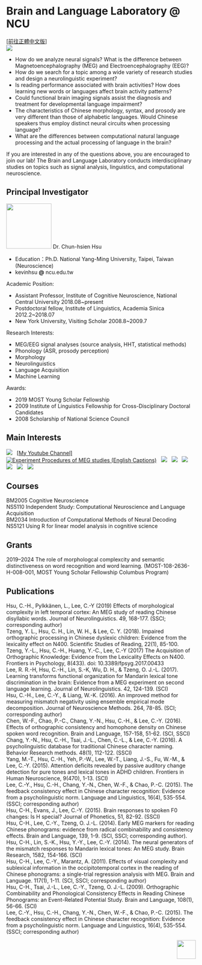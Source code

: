 # Brain and Language Laboratory @ NCU
<a href="https://deltaphase.github.io/Brain-and-Language-Laboratory-NCU/" title="前往正體中文版">[前往正體中文版]</a>  
![](./IMG_1920_long.jpg)  
  
- How do we analyze neural signals? What is the difference between Magnetoencephalography (MEG) and Electroencephalography (EEG)?  &nbsp;
- How do we search for a topic among a wide variety of research studies and design a neurolinguistic experiment?  &nbsp;
- Is reading performance associated with brain activities? How does learning new words or languages affect brain activity patterns?  &nbsp;
- Could functional brain imaging signals assist the diagnosis and treatment for developmental language impairment?  &nbsp;
- The characteristics of Chinese morphology, syntax, and prosody are very different than those of alphabetic languages. Would Chinese speakers thus employ distinct neural circuits when processing language?  &nbsp;
- What are the differences between computational natural language processing and the actual processing of language in the brain?  &nbsp;

If you are interested in any of the questions above, you are encouraged to join our lab! The Brain and Language Laboratory conducts interdisciplinary studies on topics such as signal analysis, linguistics, and computational neuroscience.   &nbsp;

## Principal Investigator
<img src="./B27_PI.png" width="120">  
Dr. Chun-hsien Hsu  &nbsp;
  
- Education：Ph.D.	National Yang-Ming University, Taipei, Taiwan (Neuroscience)
- kevinhsu  **@**  ncu.edu.tw  &nbsp;
  
Academic Position:  

- Assistant Professor, Institute of Cognitive Neuroscience, National Central University 2018.08~present  
- Postdoctoral fellow, Institute of Linguistics, Academia Sinica 2012.2~2018.07  
- New York University, Visiting Scholar 2008.8~2009.7  &nbsp;

Research Interests:  
  
- MEG/EEG signal analyses (source analysis, HHT, statistical methods)  
- Phonology (ASR, prosody perception)  
- Morphology  
- Neurolinguistics  
- Language Acquisition  
- Machine Learning  &nbsp;
  
Awards:  
  
- 2019 MOST Young Scholar Fellowship  
- 2009 Institute of Linguistics Fellowship for Cross-Disciplinary Doctoral Candidates  
- 2008 Scholarship of National Science Council  &nbsp;
  
## Main Interests  
![](./20200729_github.001.png)  &nbsp;
<a href="https://www.youtube.com/channel/UCNIFimSvPSlSfknK-O9GrcQ" title="My Youtube Channel">[My Youtube Channel]</a>  &nbsp;  
[![Experiment Procedures of MEG studies (English Captions)](https://img.youtube.com/vi/ISkHdB3ArD0/0.jpg)](https://www.youtube.com/watch?v=ISkHdB3ArD0)  &nbsp;
![](./20200729_github.002.png)  &nbsp;
![](./20200729_github.003.png)  &nbsp;
![](./20200729_github.004.png)  &nbsp;
![](./20200729_github.005.png)  &nbsp;
![](./20200729_github.006.png)  &nbsp;
![](./20200729_github.007.png)  &nbsp;

## Courses  
BM2005 Cognitive Neuroscience  
NS5110 Independent Study: Computational Neuroscience and Language Acquisition  
BM2034 Introduction of Computational Methods of Neural Decoding  
NS5121 Using R for linear model analysis in cognitive science  &nbsp;

## Grants  
2019–2024 The role of morphologcal complexcity and semantic distinctiveness on word recognition and word learning. (MOST-108-2636-H-008-001, MOST Young Scholar Fellowship Columbus Program) 

## Publications  
Hsu, C.-H., Pylkkänen, L., Lee, C.-Y (2019) Effects of morphological complexity in left temporal cortex: An MEG study of reading Chinese disyllabic words. Journal of Neurolinguistics. 49, 168-177. (SSCI; corresponding author)  
Tzeng, Y. L., Hsu, C. H., Lin, W. H., & Lee, C. Y. (2018). Impaired orthographic processing in Chinese dyslexic children: Evidence from the lexicality effect on N400. Scientific Studies of Reading, 22(1), 85-100.  
Tzeng, Y.-L., Hsu, C.-H., Huang, Y.-C., Lee, C.-Y (2017) The Acquisition of Orthographic Knowledge: Evidence from the Lexicality Effects on N400. Frontiers in Psychology, 8(433). doi: 10.3389/fpsyg.2017.00433  
Lee, R. R.-H, Hsu, C.-H., Lin, S.-K, Wu, D. H., & Tzeng, O. J.-L. (2017). Learning transforms functional organization for Mandarin lexical tone discrimination in the brain: Evidence from a MEG experiment on second language learning. Journal of Neurolinguistics. 42, 124-139. (SCI)  
Hsu, C.-H., Lee, C.-Y., & Liang, W.-K. (2016). An improved method for measuring mismatch negativity using ensemble empirical mode decomposition. Journal of Neuroscience Methods. 264, 78-85. (SCI; corresponding author)  
Chen, W.-F., Chao, P.-C., Chang, Y.-N., Hsu, C.-H., & Lee, C.-Y. (2016). Effects of orthographic consistency and homophone density on Chinese spoken word recognition. Brain and Language, 157-158, 51-62. (SCI, SSCI)  
Chang, Y.-N., Hsu, C.-H., Tsai, J.-L., Chen, C.-L., & Lee, C.-Y. (2016). A psycholinguistic database for traditional Chinese character naming. Behavior Research methods. 48(1), 112-122. (SSCI)  
Yang, M.-T., Hsu, C.-H., Yeh, P.-W., Lee, W.-T., Liang, J.-S., Fu, W.-M., & Lee, C.-Y. (2015). Attention deficits revealed by passive auditory change detection for pure tones and lexical tones in ADHD children. Frontiers in Human Neuroscience, 9(470), 1-13. (SCI)  
Lee, C.-Y., Hsu, C.-H., Chang, Y.-N., Chen, W.-F., & Chao, P.-C. (2015). The feedback consistency effect in Chinese character recognition: Evidence from a psycholinguistic norm. Language and Linguistics, 16(4), 535-554. (SSCI; corresponding author)  
Hsu, C-H., Evans, J., Lee, C.-Y. (2015). Brain responses to spoken F0 changes: Is H special? Journal of Phonetics, 51, 82-92. (SSCI)  
Hsu, C-H., Lee, C.-Y., Tzeng, O. J.-L. (2014). Early MEG markers for reading Chinese phonograms: evidence from radical combinability and consistency effects. Brain and Language, 139, 1-9. (SCI, SSCI; corresponding author).  
Hsu, C-H., Lin, S.-K., Hsu, Y.-Y., Lee, C.-Y. (2014). The neural generators of the mismatch responses to Mandarin lexical tones: An MEG study. Brain Research, 1582, 154-166. (SCI)  
Hsu, C-H., Lee, C.-Y., Marantz, A. (2011). Effects of visual complexity and sublexical information in the occipitotemporal cortex in the reading of Chinese phonograms: a single-trial regression analysis with MEG. Brain and Language. 117(1), 1-11. (SCI, SSCI; corresponding author)  
Hsu, C-H., Tsai, J.-L., Lee, C.-Y., Tzeng, O. J.-L. (2009). Orthographic Combinability and Phonological Consistency Effects in Reading Chinese Phonograms: an Event-Related Potential Study. Brain and Language, 108(1), 56-66. (SCI)  
Lee, C.-Y., Hsu, C.-H., Chang, Y.-N., Chen, W.-F., & Chao, P.-C. (2015). The feedback consistency effect in Chinese character recognition: Evidence from a psycholinguistic norm. Language and Linguistics, 16(4), 535-554. (SSCI; corresponding author)  &nbsp;  

<img align="right" src="./ncu_logo.png" height="50">  &nbsp;

